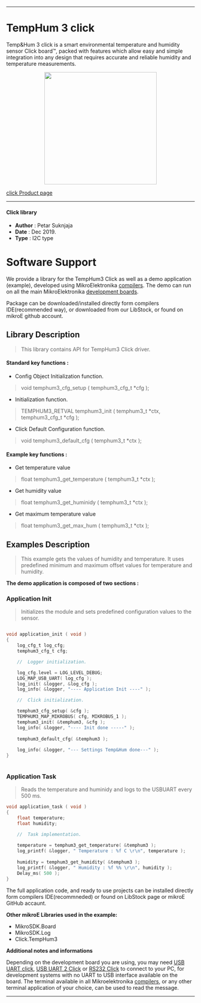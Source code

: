 
---
# TempHum 3 click

Temp&Hum 3 click is a smart environmental temperature and humidity sensor Click board™, packed with features which allow easy and simple integration into any design that requires accurate and reliable humidity and temperature measurements.

<p align="center">
  <img src="https://download.mikroe.com/images/click_for_ide/temphum3_click.png" height=300px>
</p>

[click Product page](https://www.mikroe.com/temp-hum-3-click)

---


#### Click library 

- **Author**        : Petar Suknjaja
- **Date**          : Dec 2019.
- **Type**          : I2C type


# Software Support

We provide a library for the TempHum3 Click 
as well as a demo application (example), developed using MikroElektronika 
[compilers](https://shop.mikroe.com/compilers). 
The demo can run on all the main MikroElektronika [development boards](https://shop.mikroe.com/development-boards).

Package can be downloaded/installed directly form compilers IDE(recommended way), or downloaded from our LibStock, or found on mikroE github account. 

## Library Description

> This library contains API for TempHum3 Click driver.

#### Standard key functions :

- Config Object Initialization function.
> void temphum3_cfg_setup ( temphum3_cfg_t *cfg ); 
 
- Initialization function.
> TEMPHUM3_RETVAL temphum3_init ( temphum3_t *ctx, temphum3_cfg_t *cfg );

- Click Default Configuration function.
> void temphum3_default_cfg ( temphum3_t *ctx );


#### Example key functions :

- Get temperature value
> float temphum3_get_temperature ( temphum3_t *ctx );
 
- Get humidity value
> float temphum3_get_huminidy ( temphum3_t *ctx );

- Get maximum temperature value
> float temphum3_get_max_hum ( temphum3_t *ctx );

## Examples Description

> This example gets the values of humidity and temperature. 
> It uses predefined minimum and maximum offset values for temperature and humidity.

**The demo application is composed of two sections :**

### Application Init 

> Initializes the module and sets predefined configuration values to the sensor.

```c

void application_init ( void )
{
    log_cfg_t log_cfg;
    temphum3_cfg_t cfg;

    //  Logger initialization.

    log_cfg.level = LOG_LEVEL_DEBUG;
    LOG_MAP_USB_UART( log_cfg );
    log_init( &logger, &log_cfg );
    log_info( &logger, "---- Application Init ----" );

    //  Click initialization.

    temphum3_cfg_setup( &cfg );
    TEMPHUM3_MAP_MIKROBUS( cfg, MIKROBUS_1 );
    temphum3_init( &temphum3, &cfg );
    log_info( &logger, "---- Init done -----" );
    
    temphum3_default_cfg( &temphum3 );
    
    log_info( &logger, "--- Settings Temp&Hum done---" );
}
  
```

### Application Task

> Reads the temperature and huminidy and logs to the USBUART every 500 ms.

```c
void application_task ( void )
{
    float temperature;
    float humidity;

    //  Task implementation.
    
    temperature = temphum3_get_temperature( &temphum3 );
    log_printf( &logger, " Temperature : %f C \r\n", temperature );
    
    humidity = temphum3_get_humidity( &temphum3 );
    log_printf( &logger, " Humidity : %f %% \r\n", humidity );
    Delay_ms( 500 );
}
```

The full application code, and ready to use projects can be  installed directly form compilers IDE(recommneded) or found on LibStock page or mikroE GitHub accaunt.

**Other mikroE Libraries used in the example:** 

- MikroSDK.Board
- MikroSDK.Log
- Click.TempHum3

**Additional notes and informations**

Depending on the development board you are using, you may need 
[USB UART click](https://shop.mikroe.com/usb-uart-click), 
[USB UART 2 Click](https://shop.mikroe.com/usb-uart-2-click) or 
[RS232 Click](https://shop.mikroe.com/rs232-click) to connect to your PC, for 
development systems with no UART to USB interface available on the board. The 
terminal available in all Mikroelektronika 
[compilers](https://shop.mikroe.com/compilers), or any other terminal application 
of your choice, can be used to read the message.



---
